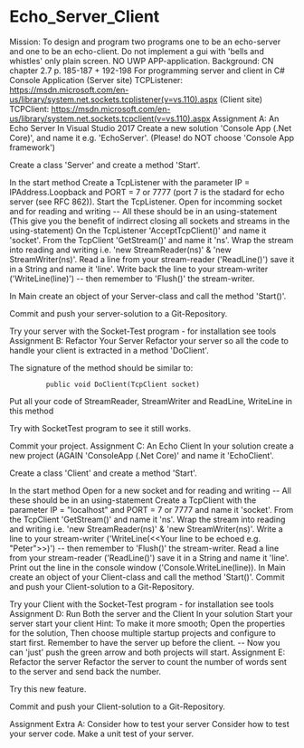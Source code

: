 # Echo_Server_Client
Mission: 
To design and program two programs one to be an echo-server and one to be an echo-client. 
Do not implement a gui with 'bells and whistles' only plain screen. NO UWP APP-application.
Background: 
CN chapter 2.7 p. 185-187 + 192-198
For programming server and client in C# Console Application
 (Server site) TCPListener: https://msdn.microsoft.com/en-us/library/system.net.sockets.tcplistener(v=vs.110).aspx 
 (Client site) TCPClient: https://msdn.microsoft.com/en-us/library/system.net.sockets.tcpclient(v=vs.110).aspx 
Assignment A: An Echo Server
  In Visual Studio 2017   Create a new solution 'Console App (.Net Core)', and name it e.g. 'EchoServer'.
(Please! do NOT choose 'Console App framework') 
  
Create a class 'Server' and create a method 'Start'. 
  
In the start method 
Create a TcpListener with the parameter IP = IPAddress.Loopback and PORT = 7 or 7777 (port 7 is the stadard for echo server (see RFC 862)).
Start the TcpListener.
Open for incomming socket and for reading and writing -- All these should be in an using-statement (This give you the benefit of indirrect closing all sockets and streams in the using-statement) 
On the TcpListener 'AcceptTcpClient()' and name it 'socket'.
From the TcpClient 'GetStream()' and name it 'ns'.
Wrap the stream into reading and writing i.e. 'new StreamReader(ns)' & 'new StreamWriter(ns)'.
Read a line from your stream-reader ('ReadLine()') save it in a String and name it 'line'.
Write back the line to your stream-writer ('WriteLine(line)') -- then remember to 'Flush()' the stream-writer.
  
In Main create an object of your Server-class and call the method 'Start()'. 
  
Commit and push your server-solution to a Git-Repository.
  
Try your server with the Socket-Test program - for installation see tools 
Assignment B: Refactor Your Server
Refactor your server so all the code to handle your client is extracted in a method 'DoClient'. 
  
The signature of the method should be similar to: 

             public void DoClient(TcpClient socket) 
  
Put all your code of StreamReader, StreamWriter and ReadLine, WriteLine in this method 
  
Try with SocketTest program to see it still works. 
  
Commit your project.
Assignment C:  An Echo Client
In your solution create a new project (AGAIN    'ConsoleApp (.Net Core)' and name it 'EchoClient'. 
  
Create a class 'Client' and create a method 'Start'. 
  
In the start method 
Open for a new socket and for reading and writing -- All these should be in an using-statement 
Create a TcpClient with the parameter IP = "localhost" and PORT = 7 or 7777 and name it 'socket'.
From the TcpClient 'GetStream()' and name it 'ns'.
Wrap the stream into reading and writing i.e. 'new StreamReader(ns)' & 'new StreamWriter(ns)'.
Write a line to your stream-writer ('WriteLine(<<Your line to be echoed e.g. "Peter">>)') -- then remember to 'Flush()' the stream-writer.
Read a line from your stream-reader ('ReadLine()') save it in a String and name it 'line'.
Print out the line in the console window ('Console.WriteLine(line)). 
In Main create an object of your Client-class and call the method 'Start()'. 
Commit and push your Client-solution to a Git-Repository. 
  
Try your Client with the Socket-Test program - for installation see tools 
Assignment D:  Run Both the server and the Client
In your solution 
Start your server
start your client
Hint: To make it more smooth; Open the properties for the solution, Then choose multiple startup projects and configure to start first.
Remember to have the server up before the client. -- Now you can 'just' push the green arrow and both projects will start. 
Assignment E:  Refactor the server
Refactor the server to count the number of words sent to the server and send back the number.
  
Try this new feature.
  
Commit and push your Client-solution to a Git-Repository. 
 
Assignment Extra A:  Consider how to test your server
Consider how to test your server code.
Make a unit test of your server.
